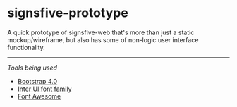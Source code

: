 # signsfive-prototype
A quick prototype of signsfive-web that's more than just a static mockup/wireframe, but also has some of non-logic user interface functionality.

-----

*Tools being used*
- [Bootstrap 4.0](https://getbootstrap.com/)
- [Inter UI font family](https://github.com/rsms/inter)
- [Font Awesome](https://fontawesome.com/)
